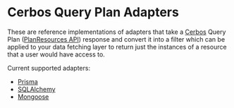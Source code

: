 # Cerbos Query Plan Adapters

These are reference implementations of adapters that take a [Cerbos](https://cerbos.dev) Query Plan ([PlanResources API](https://docs.cerbos.dev/cerbos/latest/api/index.html#resources-query-plan)) response and convert it into a filter which can be applied to your data fetching layer to return just the instances of a resource that a user would have access to.

Current supported adapters:

- [Prisma](https://github.com/cerbos/query-plan-adapters/tree/main/prisma)
- [SQLAlchemy](https://github.com/cerbos/query-plan-adapters/tree/main/sqlalchemy)
- [Mongoose](https://github.com/cerbos/query-plan-adapters/tree/main/mongoose)
